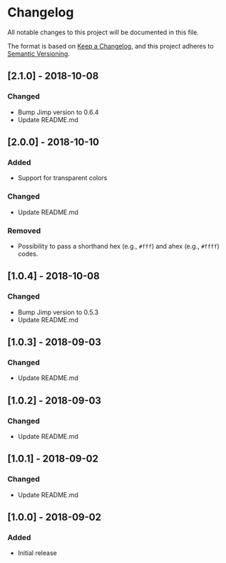 # Changelog
All notable changes to this project will be documented in this file.

The format is based on [Keep a Changelog](https://keepachangelog.com/en/1.0.0/),
and this project adheres to [Semantic Versioning](https://semver.org/spec/v2.0.0.html).

## [2.1.0] - 2018-10-08
### Changed
- Bump Jimp version to 0.6.4
- Update README.md

## [2.0.0] - 2018-10-10
### Added
- Support for transparent colors

### Changed
- Update README.md

### Removed
- Possibility to pass a shorthand hex (e.g., `#fff`) and ahex (e.g., `#ffff`) codes.

## [1.0.4] - 2018-10-08
### Changed
- Bump Jimp version to 0.5.3
- Update README.md

## [1.0.3] - 2018-09-03
### Changed
- Update README.md

## [1.0.2] - 2018-09-03
### Changed
- Update README.md

## [1.0.1] - 2018-09-02
### Changed
- Update README.md

## [1.0.0] - 2018-09-02
### Added
- Initial release
